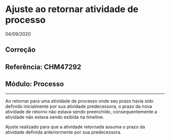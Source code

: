 # Ajuste ao retornar atividade de processo
04/09/2020
## Correção
## Referência: CHM47292
## Módulo: Processo
***

Ao retornar para uma atividade de processo onde seu prazo havia sido definido inicialmente por sua atividade predecessora, o prazo da nova atividade de retorno não estava sendo preenchido, consequentemente a atividade não estava sendo exibida na timeline.

Ajuste realizado para que a atividade retornada assuma o prazo da atividade definida anteriormente por sua predecessora.